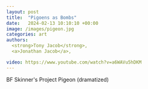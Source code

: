 ```yaml
---
layout: post
title:  "Pigoens as Bombs"
date:   2024-02-13 10:10:10 +00:00
image: /images/pigeon.jpg
categories: art
authors: 
  <strong>Tony Jacob</strong>,
  <a>Jonathan Jacob</a>,

video: https://www.youtube.com/watch?v=a6WAVu5hDKM
---
```

BF Skinner's Project Pigeon (dramatized)
